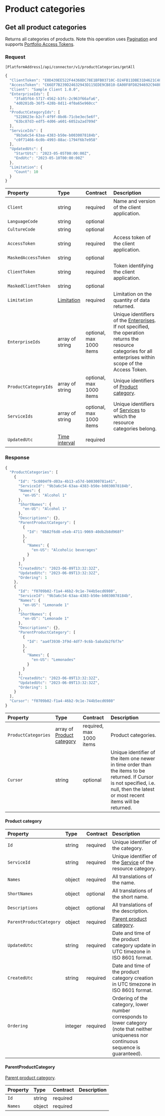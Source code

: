 # Product categories

## Get all product categories

Returns all categories of products. Note this operation uses [Pagination](https://mews-systems.gitbook.io/connector-api/guidelines/pagination/) and supports [Portfolio Access Tokens](https://mews-systems.gitbook.io/connector-api/guidelines/multi-property/).

### Request

`[PlatformAddress]/api/connector/v1/productCategories/getAll`

```javascript
{
  "ClientToken": "E0D439EE522F44368DC78E1BFB03710C-D24FB11DBE31D4621C4817E028D9E1D",
  "AccessToken": "C66EF7B239D24632943D115EDE9CB810-EA00F8FD8294692C940F6B5A8F9453D",
  "Client": "Sample Client 1.0.0",
  "EnterpriseIds": [
    "3fa85f64-5717-4562-b3fc-2c963f66afa6",
    "4d0201db-36f5-428b-8d11-4f0a65e960cc"
  ],
  "ProductCategoryIds": [
    "5228623e-b2cf-4f9f-8bd6-71cbe3ec5e6f",
    "63bc87d3-edf5-4d06-a601-6052a2ad709d"
  ],
  "ServiceIds": [
    "9b3a6c54-63aa-4383-b50e-b0030078184b",
    "c0f71466-6c0b-4993-88ac-1794f6b7e958"
  ],
  "UpdatedUtc": {
    "StartUtc": "2023-05-05T00:00:00Z",
    "EndUtc": "2023-05-10T00:00:00Z"
  },
  "Limitation": {
    "Count": 10
  }
}
```

| Property | Type | Contract | Description |
| :-- | :-- | :-- | :-- |
| `Client` | string | required | Name and version of the client application. |
| `LanguageCode` | string | optional |  |
| `CultureCode` | string | optional |  |
| `AccessToken` | string | required | Access token of the client application. |
| `MaskedAccessToken` | string | optional |  |
| `ClientToken` | string | required | Token identifying the client application. |
| `MaskedClientToken` | string | optional |  |
| `Limitation` | [Limitation](../guidelines/pagination.md#limitation) | required | Limitation on the quantity of data returned. |
| `EnterpriseIds` | array of string | optional, max 1000 items | Unique identifiers of the [Enterprises](https://mews-systems.gitbook.io/connector-api/operations/enterprises/#enterprise). If not specified, the operation returns the resource categories for all enterprises within scope of the Access Token. |
| `ProductCategoryIds` | array of string | optional, max 1000 items | Unique identifiers of [Product category](https://mews-systems.gitbook.io/connector-api/operations/#product-category). |
| `ServiceIds` | array of string | optional, max 1000 items | Unique identifiers of [Services](https://mews-systems.gitbook.io/connector-api/operations/services/#service) to which the resource categories belong. |
| `UpdatedUtc` | [Time interval](_objects.md#time-interval) | required |  |

### Response

```javascript
{
  "ProductCategories": [
    {
      "Id": "5c0804f9-d03a-4b13-a57d-b00300781a41",
      "ServiceId": "9b3a6c54-63aa-4383-b50e-b0030078184b",
      "Names": {
        "en-US": "Alcohol 1"
      },
      "ShortNames": {
        "en-US": "Alcohol 1"
      },
      "Descriptions": {},
      "ParentProductCategory": [
        {
          "Id": "0b82f6d8-e5eb-4711-9069-40db2b8d968f"
        },
        {
          "Names": {
            "en-US": "Alcoholic beverages"
          }
        }
      ],
      "CreatedUtc": "2023-06-09T13:32:32Z",
      "UpdatedUtc": "2023-06-09T13:32:32Z",
      "Ordering": 1
    },
    {
      "Id": "f0709b02-f1a4-46b2-9c1e-744b5ecd6980",
      "ServiceId": "9b3a6c54-63aa-4383-b50e-b0030078184b",
      "Names": {
        "en-US": "Lemonade 1"
      },
      "ShortNames": {
        "en-US": "Lemonade 1"
      },
      "Descriptions": {},
      "ParentProductCategory": [
        {
          "Id": "aa4f3930-3f9d-4df7-9c6b-5aba5b2f6f7e"
        },
        {
          "Names": {
            "en-US": "Lemonades"
          }
        }
      ],
      "CreatedUtc": "2023-06-09T13:32:32Z",
      "UpdatedUtc": "2023-06-09T13:32:32Z",
      "Ordering": 1
    }
  ],
  "Cursor": "f0709b02-f1a4-46b2-9c1e-744b5ecd6980"
}
```

| Property | Type | Contract | Description |
| :-- | :-- | :-- | :-- |
| `ProductCategories` | array of [Product category](#ProductCategory) | required, max 1000 items | Product categories. |
| `Cursor` | string | optional | Unique identifier of the item one newer in time order than the items to be returned. If Cursor is not specified, i.e. null, then the latest or most recent items will be returned. |

#### Product category

| Property | Type | Contract | Description |
| :-- | :-- | :-- | :-- |
| `Id` | string | required | Unique identifier of the category. |
| `ServiceId` | string | required | Unique identifier of the [Service](https://mews-systems.gitbook.io/connector-api/operations/services/#service) of the resource category. |
| `Names` | object | required | All translations of the name. |
| `ShortNames` | object | optional | All translations of the short name. |
| `Descriptions` | object | optional | All translations of the description. |
| `ParentProductCategory` | object | required | [Parent product category](https://mews-systems.gitbook.io/connector-api/operations/#parent-product-category). |
| `UpdatedUtc` | string | required | Date and time of the product category update in UTC timezone in ISO 8601 format. |
| `CreatedUtc` | string | required | Date and time of the product category creation in UTC timezone in ISO 8601 format. |
| `Ordering` | integer | required | Ordering of the category, lower number corresponds to lower category (note that neither uniqueness nor continuous sequence is guaranteed). |

#### ParentProductCategory
[Parent product category](https://mews-systems.gitbook.io/connector-api/operations/#parent-product-category).

| Property | Type | Contract | Description |
| :-- | :-- | :-- | :-- |
| `Id` | string | required |  |
| `Names` | object | required |  |
